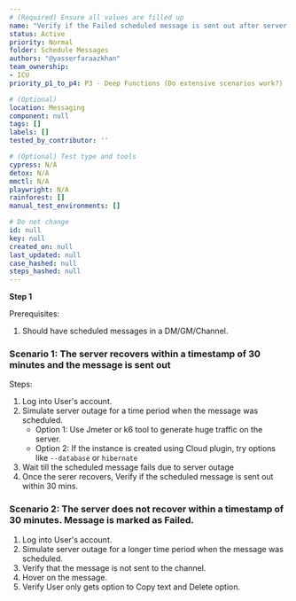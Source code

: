```yaml
---
# (Required) Ensure all values are filled up
name: "Verify if the Failed scheduled message is sent out after server recovered from an outage issue"
status: Active
priority: Normal
folder: Schedule Messages
authors: "@yasserfaraazkhan"
team_ownership:
- ICU
priority_p1_to_p4: P3 - Deep Functions (Do extensive scenarios work?)

# (Optional)
location: Messaging
component: null
tags: []
labels: []
tested_by_contributor: ''

# (Optional) Test type and tools
cypress: N/A
detox: N/A
mmctl: N/A
playwright: N/A
rainforest: []
manual_test_environments: []

# Do not change
id: null
key: null
created_on: null
last_updated: null
case_hashed: null
steps_hashed: null
---
```


**Step 1**

Prerequisites:

1. Should have scheduled messages in a DM/GM/Channel.

### Scenario 1: The server recovers within a timestamp of 30 minutes and the message is sent out

Steps:

1. Log into User's account.
2. Simulate server outage for a time period when the message was scheduled.
   - Option 1: Use Jmeter or k6 tool to generate huge traffic on the server.
   - Option 2: If the instance is created using Cloud plugin, try options like `--database` or `hibernate`
3. Wait till the scheduled message fails due to server outage
4. Once the serer recovers, Verify if the scheduled message is sent out within 30 mins.

### Scenario 2: The server does not recover within a timestamp of 30 minutes. Message is marked as Failed.

1. Log into User's account.
2. Simulate server outage for a longer time period when the message was scheduled.
3. Verify that the message is not sent to the channel.
4. Hover on the message.
5. Verify User only gets option to Copy text and Delete option.
